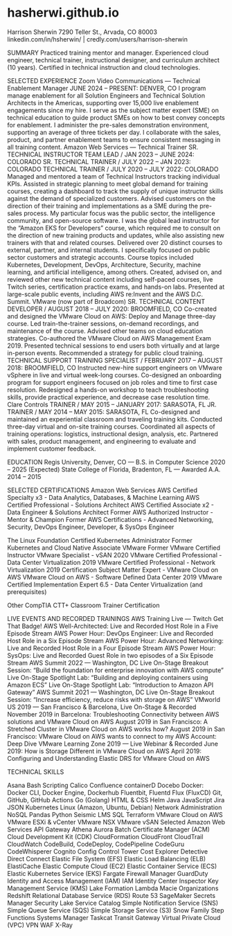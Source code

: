 # hasherwi.github.io

Harrison Sherwin
7290 Teller St., Arvada, CO 80003
linkedin.com/in/hsherwin/ | credly.com/users/harrison-sherwin

SUMMARY
Practiced training mentor and manager. Experienced cloud engineer, technical trainer, instructional designer, and curriculum architect (10 years). Certified in technical instruction and cloud technologies.

SELECTED EXPERIENCE
Zoom Video Communications — Technical Enablement Manager
JUNE 2024 – PRESENT: DENVER, CO
I program manage enablement for all Solution Engineers and Technical Solution Architects in the Americas, supporting over 15,000 live enablement engagements since my hire.
I serve as the subject matter expert (SME) on technical education to guide product SMEs on how to best convey concepts for enablement.
I administer the pre-sales demonstration environment, supporting an average of three tickets per day.
I collaborate with the sales, product, and partner enablement teams to ensure consistent messaging in all training content.
Amazon Web Services — Technical Trainer
SR. TECHNICAL INSTRUCTOR TEAM LEAD / JAN 2023 – JUNE 2024: COLORADO
SR. TECHNICAL TRAINER / JULY 2022 – JAN 2023: COLORADO
TECHNICAL TRAINER / JULY 2020 – JULY 2022: COLORADO
Managed and mentored a team of Technical Instructors tracking individual KPIs.
Assisted in strategic planning to meet global demand for training courses, creating a dashboard to track the supply of unique instructor skills against the demand of specialized customers.
Advised customers on the direction of their training and implementations as a SME during the pre-sales process. My particular focus was the public sector, the intelligence community, and open-source software.
I was the global lead instructor for the “Amazon EKS for Developers” course, which required me to consult on the direction of new training products and updates, while also assisting new trainers with that and related courses.
Delivered over 20 distinct courses to external, partner, and internal students. I specifically focused on public sector customers and strategic accounts. Course topics included Kubernetes, Development, DevOps, Architecture, Security, machine learning, and artificial intelligence, among others.
Created, advised on, and reviewed other new technical content including self-paced courses, live Twitch series, certification practice exams, and hands-on labs.
Presented at large-scale public events, including AWS re:Invent and the AWS D.C. Summit.
VMware (now part of Broadcom)
SR. TECHNICAL CONTENT DEVELOPER / AUGUST 2018 – JULY 2020: BROOMFIELD, CO
Co-created and designed the VMware Cloud on AWS: Deploy and Manage three-day course.
Led train-the-trainer sessions, on-demand recordings, and maintenance of the course.
Advised other teams on cloud education strategies. 
Co-authored the VMware Cloud on AWS Management Exam 2019.
Presented technical sessions to end users both virtually and at large in-person events.
Recommended a strategy for public cloud training.
TECHNICAL SUPPORT TRAINING SPECIALIST / FEBRUARY 2017 – AUGUST 2018: BROOMFIELD, CO
Instructed new-hire support engineers on VMware vSphere in live and virtual week-long courses.
Co-designed an onboarding program for support engineers focused on job roles and time to first case resolution.
Redesigned a hands-on workshop to teach troubleshooting skills, provide practical experience, and decrease case resolution time.
Clare Controls
TRAINER / MAY 2015 – JANUARY 2017: SARASOTA, FL
JR. TRAINER / MAY 2014 – MAY 2015: SARASOTA, FL
Co-designed and maintained an experiential classroom and traveling training kits.
Conducted three-day virtual and on-site training courses.
Coordinated all aspects of training operations: logistics, instructional design, analysis, etc.
Partnered with sales, product management, and engineering to evaluate and implement customer feedback.

EDUCATION
Regis University, Denver, CO — B.S. in Computer Science
2020 – 2025 (Expected)
State College of Florida, Bradenton, FL — Awarded A.A.
2014 – 2015

SELECTED CERTIFICATIONS
Amazon Web Services
AWS Certified Specialty x3 - Data Analytics, Databases, & Machine Learning
AWS Certified Professional - Solutions Architect
AWS Certified Associate x2 - Data Engineer & Solutions Architect
Former AWS Authorized Instructor - Mentor & Champion
Former AWS Certifications - Advanced Networking, Security, DevOps Engineer, Developer, & SysOps Engineer

The Linux Foundation
Certified Kubernetes Administrator
Former Kubernetes and Cloud Native Associate
VMware
Former VMware Certified Instructor
VMware Specialist - vSAN 2020
VMware Certified Professional - Data Center Virtualization 2019
VMware Certified Professional - Network Virtualization 2019
Certification Subject Matter Expert - VMware Cloud on AWS
VMware Cloud on AWS - Software Defined Data Center 2019
VMware Certified Implementation Expert 6.5 - Data Center Virtualization (and prerequisites)

Other
CompTIA CTT+ Classroom Trainer Certification


LIVE EVENTS AND RECORDED TRAININGS
AWS Training Live — Twitch
Get That Badge! AWS Well-Architected: Live and Recorded Host Role in a Five Episode Stream
AWS Power Hour: DevOps Engineer: Live and Recorded Host Role in a Six Episode Stream
AWS Power Hour: Advanced Networking: Live and Recorded Host Role in a Four Episode Stream
AWS Power Hour: SysOps: Live and Recorded Guest Role in two episodes of a Six Episode Stream
AWS Summit 2022 — Washington, DC
Live On-Stage Breakout Session: “Build the foundation for enterprise innovation with AWS compute”
Live On-Stage Spotlight Lab: “Building and deploying containers using Amazon ECS”
Live On-Stage Spotlight Lab: “Introduction to Amazon API Gateway”
AWS Summit 2021 — Washington, DC
Live On-Stage Breakout Session: “Increase efficiency, reduce risks with storage on AWS”
VMworld US 2019 — San Francisco & Barcelona, Live On-Stage & Recorded
November 2019 in Barcelona: Troubleshooting Connectivity between AWS solutions and VMware Cloud on AWS
August 2019 in San Francisco: A Stretched Cluster in VMware Cloud on AWS works how?
August 2019 in San Francisco: VMware Cloud on AWS wants to connect to my AWS Account: Deep Dive
VMware Learning Zone 2019 — Live Webinar & Recorded
June 2019: How is Storage Different in VMware Cloud on AWS
April 2019: Configuring and Understanding Elastic DRS for VMware Cloud on AWS

TECHNICAL SKILLS

Asana
Bash Scripting
Calico
Confluence
containerD
Docebo
Docker: Docker CLI, Docker Engine, Dockerhub
Fluentbit, Fluentd
Flux (FluxCD)
Git, GitHub, GitHub Actions
Go (Golang)
HTML & CSS
Helm
Java
JavaScript
Jira
JSON
Kubernetes
Linux (Amazon, Ubuntu, Debian)
Network Administration
NoSQL
Pandas
Python
Seismic LMS
SQL
Terraform
VMware Cloud on AWS
VMware ESXi & vCenter
VMware NSX
VMware vSAN
Selected Amazon Web Services
API Gateway
Athena
Aurora
Batch
Certificate Manager (ACM)
Cloud Development Kit (CDK)
CloudFormation
CloudFront
CloudTrail
CloudWatch
CodeBuild, CodeDeploy, CodePipeline
CodeGuru
CodeWhisperer
Cognito
Config
Control Tower
Cost Explorer
Detective
Direct Connect
Elastic File System (EFS)
Elastic Load Balancing (ELB)
ElastiCache
Elastic Compute Cloud (EC2)
Elastic Container Service (ECS)
Elastic Kubernetes Service (EKS)
Fargate
Firewall Manager
GuardDuty
Identity and Access Management (IAM)
IAM Identity Center
Inspector
Key Management Service (KMS)
Lake Formation
Lambda
Macie
Organizations
Redshift
Relational Database Service (RDS)
Route 53
SageMaker
Secrets Manager
Security Lake
Service Catalog
Simple Notification Service (SNS)
Simple Queue Service (SQS)
Simple Storage Service (S3)
Snow Family
Step Functions
Systems Manager
Taskcat
Transit Gateway
Virtual Private Cloud (VPC)
VPN
WAF
X-Ray